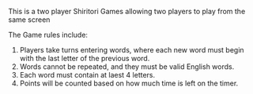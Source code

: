 This is a two player Shiritori Games allowing two players to play from the same screen

The Game rules include:

1. Players take turns entering words, where each new word must begin with the last letter 
of the previous word. 
2. Words cannot be repeated, and they must be valid English words. 
3. Each word must contain at laest 4 letters.
4. Points will be counted based on how much time is left on the timer. 